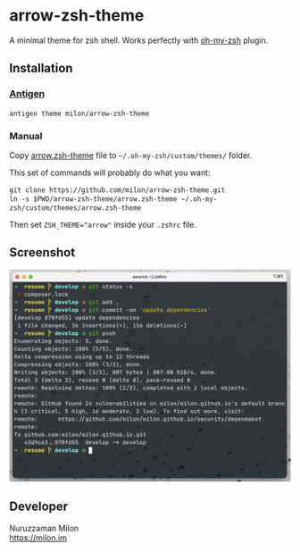 # arrow-zsh-theme

A minimal theme for zsh shell. Works perfectly with [oh-my-zsh](https://ohmyz.sh) plugin.

## Installation

### [Antigen](https://github.com/zsh-users/antigen)

```
antigen theme milon/arrow-zsh-theme
```

### Manual

Copy [arrow.zsh-theme](https://github.com/milon/arrow-zsh-theme/blob/master/arrow.zsh-theme) file to `~/.oh-my-zsh/custom/themes/` folder.

This set of commands will probably do what you want:

```
git clone https://github.com/milon/arrow-zsh-theme.git
ln -s $PWD/arrow-zsh-theme/arrow.zsh-theme ~/.oh-my-zsh/custom/themes/arrow.zsh-theme
```

Then set `ZSH_THEME="arrow"` inside your `.zshrc` file.

## Screenshot

![screenshot](./screenshot.png)

## Developer

Nuruzzaman Milon <br/>
https://milon.im
